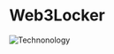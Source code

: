 # Web3Locker

![Technonology](https://user-images.githubusercontent.com/90423812/200379275-6f7c3dfc-54ba-4d36-a5ef-097a9c181ef8.png)
